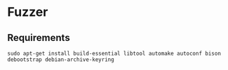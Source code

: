 # Fuzzer

## Requirements

    sudo apt-get install build-essential libtool automake autoconf bison debootstrap debian-archive-keyring
